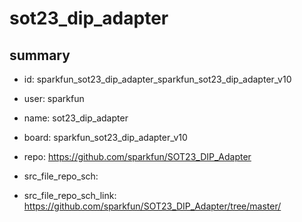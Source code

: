 # sot23_dip_adapter
 
## summary 
* id: sparkfun_sot23_dip_adapter_sparkfun_sot23_dip_adapter_v10
* user: sparkfun
* name: sot23_dip_adapter
* board: sparkfun_sot23_dip_adapter_v10
* repo: https://github.com/sparkfun/SOT23_DIP_Adapter



* src_file_repo_sch: 
* src_file_repo_sch_link: https://github.com/sparkfun/SOT23_DIP_Adapter/tree/master/




